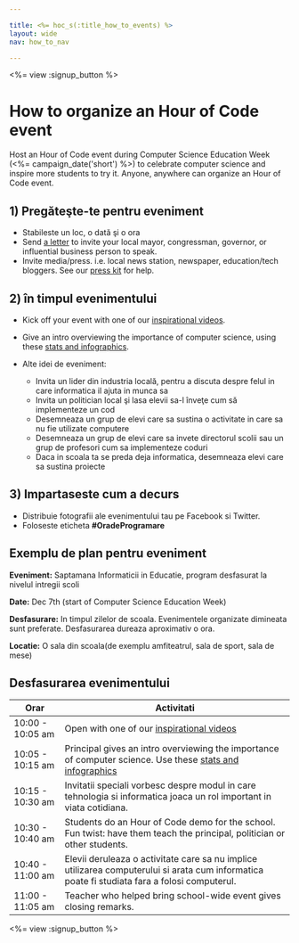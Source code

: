 ```yaml
---

title: <%= hoc_s(:title_how_to_events) %>
layout: wide
nav: how_to_nav

---
```


<%= view :signup_button %>

# How to organize an Hour of Code event

Host an Hour of Code event during Computer Science Education Week (<%= campaign_date('short') %>) to celebrate computer science and inspire more students to try it. Anyone, anywhere can organize an Hour of Code event.

## 1) Pregăteşte-te pentru eveniment

  * Stabileste un loc, o dată şi o ora
  * Send [a letter](https://docs.google.com/a/code.org/document/d/1eP41sKW7y0qq_JvkRIgZK8dWYICaGRZ4CCDETXa78wY/edit) to invite your local mayor, congressman, governor, or influential business person to speak.
  * Invite media/press. i.e. local news station, newspaper, education/tech bloggers. See our [press kit](<%= resolve_url('/resources/press-kit') %>) for help.

## 2) în timpul evenimentului

  * Kick off your event with one of our [inspirational videos](<%= resolve_url('/promote#videos') %>).
  * Give an intro overviewing the importance of computer science, using these [stats and infographics](<%= resolve_url('/resources/stats') %>).   
      
    
  * Alte idei de eveniment: 
      * Invita un lider din industria locală, pentru a discuta despre felul in care informatica il ajuta in munca sa
      * Invita un politician local şi lasa elevii sa-l înveţe cum să implementeze un cod
      * Desemneaza un grup de elevi care sa sustina o activitate in care sa nu fie utilizate computere
      * Desemneaza un grup de elevi care sa invete directorul scolii sau un grup de profesori cum sa implementeze coduri
      * Daca in scoala ta se preda deja informatica, desemneaza elevi care sa sustina proiecte

## 3) Impartaseste cum a decurs

  * Distribuie fotografii ale evenimentului tau pe Facebook si Twitter. 
  * Foloseste eticheta **#OradeProgramare**

## Exemplu de plan pentru eveniment

**Eveniment:** Saptamana Informaticii in Educatie, program desfasurat la nivelul intregii scoli

**Date:** Dec 7th (start of Computer Science Education Week)

**Desfasurare:** In timpul zilelor de scoala. Evenimentele organizate dimineata sunt preferate. Desfasurarea dureaza aproximativ o ora.

**Locatie:** O sala din scoala(de exemplu amfiteatrul, sala de sport, sala de mese)   
  


## Desfasurarea evenimentului

| Orar             | Activitati                                                                                                                                        |
| ---------------- | ------------------------------------------------------------------------------------------------------------------------------------------------- |
| 10:00 - 10:05 am | Open with one of our [inspirational videos](<%= resolve_url('/promote#videos') %>)                                                                  |
| 10:05 - 10:15 am | Principal gives an intro overviewing the importance of computer science. Use these [stats and infographics](<%= resolve_url('/resources/stats') %>) |
| 10:15 - 10:30 am | Invitatii speciali vorbesc despre modul in care tehnologia si informatica joaca un rol important in viata cotidiana.                              |
| 10:30 - 10:40 am | Students do an Hour of Code demo for the school. Fun twist: have them teach the principal, politician or other students.                          |
| 10:40 - 11:00 am | Elevii deruleaza o activitate care sa nu implice utilizarea computerului si arata cum informatica poate fi studiata fara a folosi computerul.     |
| 11:00 - 11:05 am | Teacher who helped bring school-wide event gives closing remarks.                                                                                 |

<%= view :signup_button %>